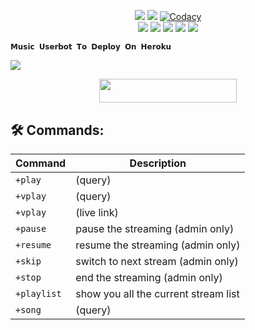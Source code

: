 </p>
<p align="center">
    <a href="https://www.python.org/" alt="made-with-python"> <img src="https://img.shields.io/badge/Made%20with-Python-black.svg?style=flat-square&logo=python&logoColor=blue&color=red" /></a>
    <a href="https://github.com/Zaen-ubot/ZaenMusic/graphs/commit-activity" alt="Maintenance"> <img src="https://img.shields.io/badge/Maintained%3F-yes-red.svg?style=flat-square" /></a>
    <a href="https://app.codacy.com/gh/Zaen-ubot/ZaenMusic/dashboard"> <img src="https://img.shields.io/codacy/grade/a723cb464d5a4d25be3152b5d71de82d?color=red&logo=codacy&style=flat-square" alt="Codacy" /></a><br>
    <a href="https://github.com/Zaen-ubot/ZaenMusic"> <img src="https://img.shields.io/github/repo-size/Zaen-ubot/ZaenMusic?color=red&logo=github&logoColor=blue&style=flat-square" /></a>
    <a href="https://github.com/Zaen-ubot/ZaenMusic/commits/main"> <img src="https://img.shields.io/github/last-commit/Zaen-ubot/ZaenMusic?color=red&logo=github&logoColor=blue&style=flat-square" /></a>
    <a href="https://github.com/Zaen-ubot/ZaenMusic/issues"> <img src="https://img.shields.io/github/issues/Zaen-ubot/ZaenMusic?color=red&logo=github&logoColor=blue&style=flat-square" /></a>
    <a href="https://github.com/Zaen-ubot/ZaenMusic/network/members"> <img src="https://img.shields.io/github/forks/Zaen-ubot/ZaenMusic?color=red&logo=github&logoColor=blue&style=flat-square" /></a>  
    <a href="https://github.com/Zaen-ubot/ZaenMusic/network/members"> <img src="https://img.shields.io/github/stars/Zaen-ubot/ZaenMusic?color=red&logo=github&logoColor=blue&style=flat-square" /></a>  
</p>






    𝗠𝘂𝘀𝗶𝗰 𝗨𝘀𝗲𝗿𝗯𝗼𝘁 𝗧𝗼 𝗗𝗲𝗽𝗹𝗼𝘆 𝗢𝗻 𝗛𝗲𝗿𝗼𝗸𝘂
<img src="https://telegra.ph/file/9956c396644dd15db214c.jpg">

<p align="center"><a href="https://heroku.com/deploy?template=https://github.com/Zaen-ubot/ZaenMusic"> <img src="https://img.shields.io/badge/Deploy%20To%20Heroku-blue?style=for-the-badge&logo=heroku" width="220" height="38.45"/></a></p>


## 🛠 Commands:
| Command | Description |
| ------ | ------ |
| `+play` |(query) | play music from youtube |
| `+vplay` |(query) | play video from youtube |
| `+vplay` |(live link) | play video live streaming video |
| `+pause` | pause the streaming (admin only) |
| `+resume` | resume the streaming (admin only) |
| `+skip` | switch to next stream (admin only) |
| `+stop` | end the streaming (admin only) |
| `+playlist` | show you all the current stream list |
| `+song` | (query) | download music from youtube
